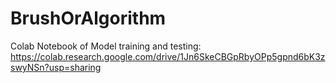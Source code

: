 # BrushOrAlgorithm
Colab Notebook of Model training and testing: https://colab.research.google.com/drive/1Jn6SkeCBGpRbyOPp5gpnd6bK3zswyNSn?usp=sharing
